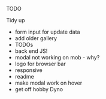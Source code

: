 TODO

Tidy up
- form input for update data
- add older gallery
- TODOs
- back end JS!
- modal not working on mob - why?
- logo for browser bar
- responsive 
- readme
- make modal work on hover
- get off hobby Dyno
